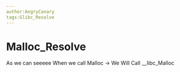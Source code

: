 ```yaml
---
author:AngryCanary
tags:Glibc_Resolve
---
```


# Malloc_Resolve

As we can seeeee When we call Malloc -> We Will Call __libc_Malloc

```c

```

